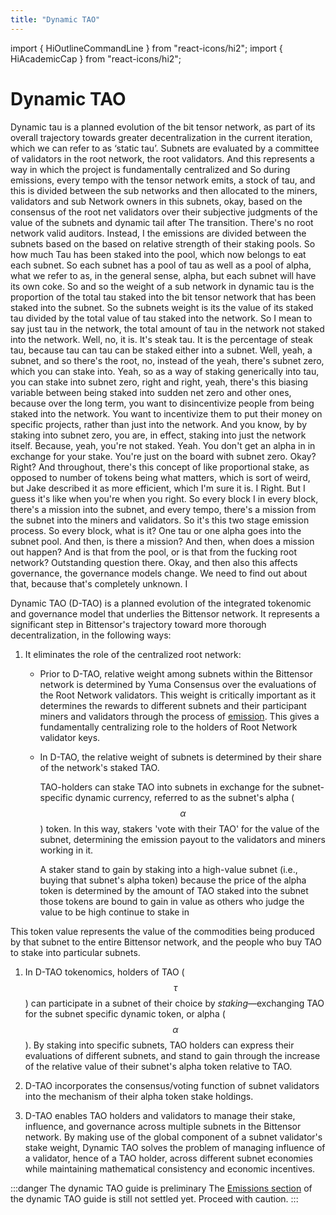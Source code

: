 ```yaml
---
title: "Dynamic TAO"
---
```


import { HiOutlineCommandLine } from "react-icons/hi2";
import { HiAcademicCap } from "react-icons/hi2";

# Dynamic TAO


Dynamic tau is a planned evolution of the bit tensor network, as part of its overall trajectory towards greater decentralization in the current iteration, which we can refer to as ‘static tau’. Subnets are evaluated by a committee of validators in the root network, the root validators. And this represents a way in which the project is fundamentally centralized and So during emissions, every tempo with the tensor network emits, a stock of tau, and this is divided between the sub networks and then allocated to the miners, validators and sub Network owners in this subnets, okay, based on the consensus of the root net validators over their subjective judgments of the value of the subnets and dynamic tail after The transition. There's no root network valid auditors. Instead, I the emissions are divided between the subnets based on the based on relative strength of their staking pools. So how much Tau has been staked into the pool, which now belongs to eat each subnet. So each subnet has a pool of tau as well as a pool of alpha, what we refer to as, in the general sense, alpha, but each subnet will have its own coke. So and so the weight of a sub network in dynamic tau is the proportion of the total tau staked into the bit tensor network that has been staked into the subnet. So the subnets weight is its the value of its staked tau divided by the total value of tau staked into the network. So I mean to say just tau in the network, the total amount of tau in the network not staked into the network. Well, no, it is. It's steak tau. It is the percentage of steak tau, because tau can tau can be staked either into a subnet. Well, yeah, a subnet, and so there's the root, no, instead of the yeah, there's subnet zero, which you can stake into. Yeah, so as a way of staking generically into tau, you can stake into subnet zero, right and right, yeah, there's this biasing variable between being staked into sudden net zero and other ones, because over the long term, you want to disincentivize people from being staked into the network. You want to incentivize them to put their money on specific projects, rather than just into the network. And you know, by by staking into subnet zero, you are, in effect, staking into just the network itself. Because, yeah, you're not staked. Yeah. You don't get an alpha in in exchange for your stake. You're just on the board with subnet zero. Okay? Right? And throughout, there's this concept of like proportional stake, as opposed to number of tokens being what matters, which is sort of weird, but Jake described it as more efficient, which I'm sure it is. I Right. But I guess it's like when you're when you right. So every block I in every block, there's a mission into the subnet, and every tempo, there's a mission from the subnet into the miners and validators. So it's this two stage emission process. So every block, what is it? One tau or one alpha goes into the subnet pool. And then, is there a mission? And then, when does a mission out happen? And is that from the pool, or is that from the fucking root network? Outstanding question there. Okay, and then also this affects governance, the governance models change. We need to find out about that, because that's completely unknown. I


Dynamic TAO (D-TAO) is a planned evolution of the integrated tokenomic and governance model that underlies the Bittensor network. It represents a significant step in Bittensor's trajectory toward more thorough decentralization, in the following ways:

1. It eliminates the role of the centralized root network:

    - Prior to D-TAO, relative weight among subnets within the Bittensor network is determined by Yuma Consensus over the evaluations of the Root Network validators. This weight is critically important as it determines the rewards to different subnets and their participant miners and validators through the process of [emission](../glossary.md#emission). This gives a fundamentally centralizing role to the holders of Root Network validator keys.

    - In D-TAO, the relative weight of subnets is determined by their share of the network's staked TAO.

        TAO-holders can stake TAO into subnets in exchange for the subnet-specific dynamic currency, referred to as the subnet's alpha ($$\alpha$$) token. In this way, stakers 'vote with their TAO' for the value of the subnet, determining the emission payout to the validators and miners working in it.

        A staker stand to gain by staking into a high-value subnet (i.e., buying that subnet's alpha token) because the price of the alpha token is determined by the amount of TAO staked into the subnet those tokens are bound to gain in value as others who judge the value to be high continue to stake in


 This token value represents the value of the commodities being produced by that subnet to the entire Bittensor network, and the people who buy TAO to stake into particular subnets.

1. In D-TAO tokenomics, holders of TAO ($$\tau$$) can participate in a subnet of their choice by *staking*&mdash;exchanging TAO for the subnet specific dynamic token, or alpha ($$\alpha$$). By staking into specific subnets, TAO holders can express their evaluations of different subnets, and stand to gain through the increase of the relative value of their subnet's alpha token relative to TAO.

1. D-TAO incorporates the consensus/voting function of subnet validators into the mechanism of their alpha token stake holdings.

1. D-TAO enables TAO holders and validators to manage their stake, influence, and governance across multiple subnets in the Bittensor network. By making use of the global component of a subnet validator's stake weight,  Dynamic TAO solves the problem of managing influence of a validator, hence of a TAO holder, across different subnet economies while maintaining mathematical consistency and economic incentives.

:::danger The dynamic TAO guide is preliminary
The [Emissions section](./dtao-guide.md#emissions) of the dynamic TAO guide is still not settled yet. Proceed with caution.
:::

<Cards>
    <Card 
    icon={HiAcademicCap}
    title='Guide to Dynamic TAO →'
    link='/dynamic-tao/dtao-guide'
    body='(PRELIMINARY ONLY, SUBJECT TO CHANGE) A comprehensive introduction to dynamic TAO.' />
    <Card 
    icon={HiOutlineCommandLine}
    title='BTCLI with Dynamic TAO →'
    link='/dynamic-tao/dtao-btcli'
    body='The command-line interface (CLI) for dynamic TAO and more.' />
</Cards>
